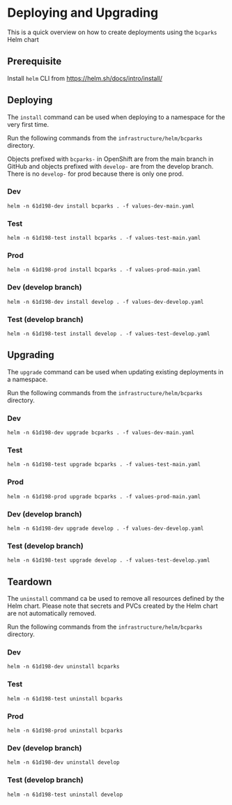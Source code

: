 # Deploying and Upgrading

This is a quick overview on how to create deployments using the `bcparks` Helm chart

## Prerequisite

Install `helm` CLI from https://helm.sh/docs/intro/install/

## Deploying

The `install` command can be used when deploying to a namespace for the very first time.

Run the following commands from the `infrastructure/helm/bcparks` directory.

Objects prefixed with `bcparks-` in OpenShift are from the main branch in GitHub and objects prefixed with `develop-` are from the develop branch. There is no `develop-` for prod because there is only one prod.  

### Dev

`helm -n 61d198-dev install bcparks . -f values-dev-main.yaml`

### Test

`helm -n 61d198-test install bcparks . -f values-test-main.yaml`

### Prod

`helm -n 61d198-prod install bcparks . -f values-prod-main.yaml`

### Dev (develop branch)

`helm -n 61d198-dev install develop . -f values-dev-develop.yaml`

### Test (develop branch)

`helm -n 61d198-test install develop . -f values-test-develop.yaml`

## Upgrading

The `upgrade` command can be used when updating existing deployments in a namespace.

Run the following commands from the `infrastructure/helm/bcparks` directory.

### Dev

`helm -n 61d198-dev upgrade bcparks . -f values-dev-main.yaml`

### Test

`helm -n 61d198-test upgrade bcparks . -f values-test-main.yaml`

### Prod

`helm -n 61d198-prod upgrade bcparks . -f values-prod-main.yaml`

### Dev (develop branch)

`helm -n 61d198-dev upgrade develop . -f values-dev-develop.yaml`

### Test (develop branch)

`helm -n 61d198-test upgrade develop . -f values-test-develop.yaml`

## Teardown

The `uninstall` command ca be used to remove all resources defined by the Helm chart. Please note that secrets and PVCs created by the Helm chart are not automatically removed.

Run the following commands from the `infrastructure/helm/bcparks` directory.

### Dev

`helm -n 61d198-dev uninstall bcparks`

### Test

`helm -n 61d198-test uninstall bcparks`

### Prod

`helm -n 61d198-prod uninstall bcparks`

### Dev (develop branch)

`helm -n 61d198-dev uninstall develop`

### Test (develop branch)

`helm -n 61d198-test uninstall develop`
